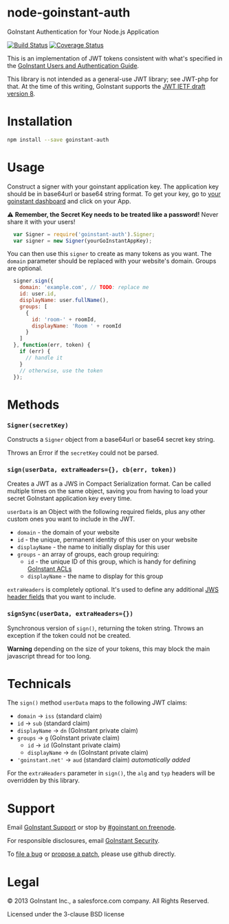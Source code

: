 # node-goinstant-auth

GoInstant Authentication for Your Node.js Application

[![Build Status](https://magnum.travis-ci.com/goinstant/node-goinstant-auth.png?token=fy6GC4GtQkNjSzNF3geU&branch=master)](https://magnum.travis-ci.com/goinstant/node-goinstant-auth) [![Coverage Status](https://coveralls.io/repos/goinstant/node-goinstant-auth/badge.png?branch=master)](https://coveralls.io/r/goinstant/node-goinstant-auth?branch=master)

This is an implementation of JWT tokens consistent with what's specified in the
[GoInstant Users and Authentication
Guide](https://developers.goinstant.com/v1/guides/users_and_authentication.html).

This library is not intended as a general-use JWT library; see JWT-php for
that. At the time of this writing, GoInstant supports the [JWT IETF draft
version 8](https://tools.ietf.org/html/draft-ietf-oauth-json-web-token-08).

# Installation

```sh
npm install --save goinstant-auth
```

# Usage

Construct a signer with your goinstant application key. The application key
should be in base64url or base64 string format. To get your key, go to [your
goinstant dashboard](https://goinstant.com/dashboard) and click on your App.

:warning: **Remember, the Secret Key needs to be treated like a password!**
Never share it with your users!

```js
  var Signer = require('goinstant-auth').Signer;
  var signer = new Signer(yourGoInstantAppKey);
```

You can then use this `signer` to create as many tokens as you want. The
`domain` parameter should be replaced with your website's domain. Groups are
optional.

```js
  signer.sign({
    domain: 'example.com', // TODO: replace me
    id: user.id,
    displayName: user.fullName(),
    groups: [
      {
        id: 'room-' + roomId,
        displayName: 'Room ' + roomId
      }
    ]
  }, function(err, token) {
    if (err) {
      // handle it
    }
    // otherwise, use the token
  });
```

# Methods

### `Signer(secretKey)`

Constructs a `Signer` object from a base64url or base64 secret key string.

Throws an Error if the `secretKey` could not be parsed.

### `sign(userData, extraHeaders={}, cb(err, token))`

Creates a JWT as a JWS in Compact Serialization format.  Can be called multiple
times on the same object, saving you from having to load your secret GoInstant
application key every time.

`userData` is an Object with the following required fields, plus any other
custom ones you want to include in the JWT.

- `domain` - the domain of your website
- `id` - the unique, permanent identity of this user on your website
- `displayName` - the name to initially display for this user
- `groups` - an array of groups, each group requiring:
  - `id` - the unique ID of this group, which is handy for defining [GoInstant ACLs](https://developers.goinstant.com/v1/guides/creating_and_managing_acl.html)
  - `displayName` - the name to display for this group

`extraHeaders` is completely optional.  It's used to define any additional
[JWS header fields](http://tools.ietf.org/html/draft-ietf-jose-json-web-signature-11#section-4.1)
that you want to include.

### `signSync(userData, extraHeaders={})`

Synchronous version of `sign()`, returning the token string.  Throws an
exception if the token could not be created.

**Warning** depending on the size of your tokens, this may block the main
javascript thread for too long.

# Technicals

The `sign()` method `userData` maps to the following JWT claims:

- `domain` -> `iss` (standard claim)
- `id` -> `sub` (standard claim)
- `displayName` -> `dn` (GoInstant private claim)
- `groups` -> `g` (GoInstant private claim)
  - `id` -> `id` (GoInstant private claim)
  - `displayName` -> `dn` (GoInstant private claim)
- `'goinstant.net'` -> `aud` (standard claim) _automatically added_

For the `extraHeaders` parameter in `sign()`, the `alg` and `typ` headers will
be overridden by this library.

# Support

Email [GoInstant Support](email:support@goinstant.com) or stop by [#goinstant on freenode](irc://irc.freenode.net/#goinstant).

For responsible disclosures, email [GoInstant Security](security@goinstant.com).

To [file a bug](https://github.com/goinstant/node-goinstant-auth/issues) or
[propose a patch](https://github.com/goinstant/node-goinstant-auth/pulls),
please use github directly.

# Legal

&copy; 2013 GoInstant Inc., a salesforce.com company.  All Rights Reserved.

Licensed under the 3-clause BSD license
